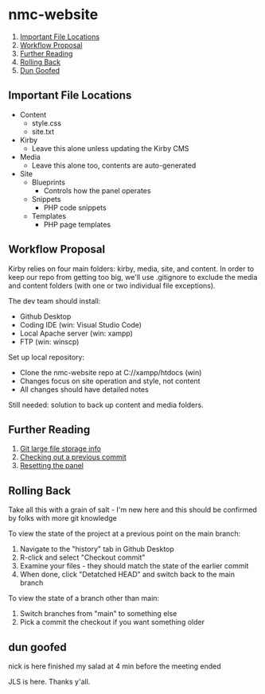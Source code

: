# nmc-website

1. [Important File Locations](#important-file-locations)
2. [Workflow Proposal](#workflow-proposal)
3. [Further Reading](#further-reading)
4. [Rolling Back](#rolling-back)
5. [Dun Goofed](#dun-goofed)

## Important File Locations

- Content
  - style.css
  - site.txt
- Kirby
  - Leave this alone unless updating the Kirby CMS
- Media
  - Leave this alone too, contents are auto-generated
- Site
   - Blueprints
     - Controls how the panel operates
   - Snippets
     - PHP code snippets
   - Templates
     - PHP page templates 
 
## Workflow Proposal

Kirby relies on four main folders: kirby, media, site, and content. In order to keep our repo from getting too big, we'll use .gitignore to exclude the media and content folders (with one or two individual file exceptions). 

The dev team should install:
- Github Desktop
- Coding IDE (win: Visual Studio Code)
- Local Apache server (win: xampp)
- FTP (win: winscp)

Set up local repository:
- Clone the nmc-website repo at C://xampp/htdocs (win)
- Changes focus on site operation and style, not content
- All changes should have detailed notes

Still needed: solution to back up content and media folders.

## Further Reading

1. [Git large file storage info](https://docs.github.com/en/repositories/working-with-files/managing-large-files/collaboration-with-git-large-file-storage)
2. [Checking out a previous commit](https://docs.github.com/en/desktop/managing-commits/checking-out-a-commit-in-github-desktop)
3. [Resetting the panel](https://forum.getkirby.com/t/problems-with-panel-access/24815/2)

## Rolling Back
Take all this with a grain of salt - I'm new here and this should be confirmed by folks with more git knowledge

To view the state of the project at a previous point on the main branch:
1. Navigate to the "history" tab in Github Desktop
2. R-click and select "Checkout commit"
3. Examine your files - they should match the state of the earlier commit
4. When done, click "Detatched HEAD" and switch back to the main branch

To view the state of a branch other than main:
1. Switch branches from "main" to something else
2. Pick a commit the checkout if you want something older

## dun goofed

nick is here
finished my salad at 4 min before the meeting ended

JLS is here.  Thanks y'all.
